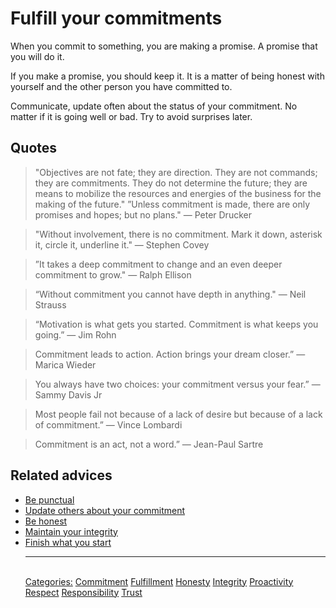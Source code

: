 # Fulfill your commitments

When you commit to something, you are making a promise. A promise that you will do it.

If you make a promise, you should keep it. It is a matter of being honest with yourself and the other person you have committed to.

Communicate, update often about the status of your commitment. No matter if it is going well or bad. Try to avoid surprises later.

## Quotes

> "Objectives are not fate; they are direction. They are not commands; they are commitments. They do not determine the future; they are means to mobilize the resources and energies of the business for the making of the future." ”Unless commitment is made, there are only promises and hopes; but no plans." ― Peter Drucker

> "Without involvement, there is no commitment. Mark it down, asterisk it, circle it, underline it." ― Stephen Covey

> ”It takes a deep commitment to change and an even deeper commitment to grow." ― Ralph Ellison

> “Without commitment you cannot have depth in anything." ― Neil Strauss

> “Motivation is what gets you started. Commitment is what keeps you going.” ― Jim Rohn

> Commitment leads to action. Action brings your dream closer.” ― Marica Wieder

> You always have two choices: your commitment versus your fear.” ― Sammy Davis Jr

> Most people fail not because of a lack of desire but because of a lack of commitment.” ― Vince Lombardi

> Commitment is an act, not a word.” ― Jean-Paul Sartre

## Related advices

- [Be punctual](../Be%20punctual/index.md)
- [Update others about your commitment](../Update%20others%20about%20your%20commitment/index.md)
- [Be honest](../Be%20honest/index.md)
- [Maintain your integrity](../Maintain%20your%20integrity/index.md)
- [Finish what you start](../Finish%20what%20you%20start/index.md)<hr/><br/>[Categories:](../Categories/index.md) [Commitment](../Categories/Commitment.md) [Fulfillment](../Categories/Fulfillment.md) [Honesty](../Categories/Honesty.md) [Integrity](../Categories/Integrity.md) [Proactivity](../Categories/Proactivity.md) [Respect](../Categories/Respect.md) [Responsibility](../Categories/Responsibility.md) [Trust](../Categories/Trust.md)